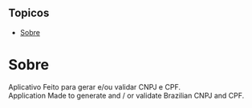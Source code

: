 ## Topicos
* [Sobre](#sobre)

# Sobre

Aplicativo Feito para gerar e/ou validar CNPJ e CPF.<br/>
Application Made to generate and / or validate Brazilian CNPJ and CPF.
